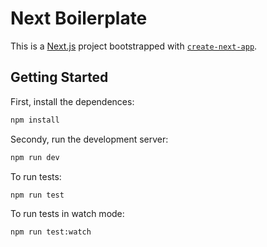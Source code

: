 # Next Boilerplate

This is a [Next.js](https://nextjs.org/) project bootstrapped with [`create-next-app`](https://github.com/vercel/next.js/tree/canary/packages/create-next-app).

## Getting Started

First, install the dependences:

```bash
npm install
```

Secondy, run the development server:

```bash
npm run dev
```

To run tests: 

```bash
npm run test 
```

To run tests in watch mode:

```bash
npm run test:watch 
```
